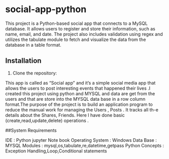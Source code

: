 # social-app-python

This project is a Python-based social app that connects to a MySQL database. It allows users to register and store their information, such as name, email, and date. The project also includes validation using regex and utilizes the tabulate module to fetch and visualize the data from the database in a table format.

## Installation

1. Clone the repository:



This app is called as “Social app” and it’s a simple social media app that allows the users to post interesting events that happened their lives .I created this project using python and MYSQL and data are get from the users and that are store into the MYSQL data base in a row column format.The purpose of the project is to build an application program to reduce the manual work for managing the Users , Posts . It tracks all th-e details about the Shares, Friends. Here I have done basic (create,read,update,delete) operations .

##System Requirements

IDE                                 : Python jupyter Note book
Operating System       : Windows
Data Base                     : MYSQL
Modules                       : mysql,os,tabulate,re,datetime,getpass
Python Concepts        : Exception Handling,Loop,Conditional statements




